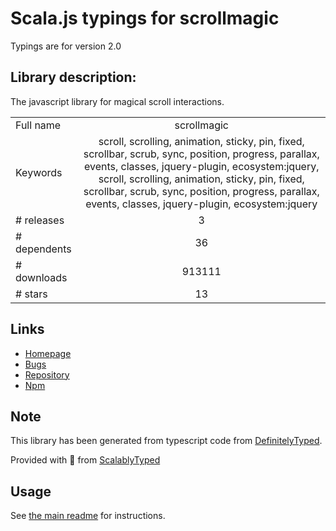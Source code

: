 
# Scala.js typings for scrollmagic

Typings are for version 2.0

## Library description:
The javascript library for magical scroll interactions.

|                    |                 |
| ------------------ | :-------------: |
| Full name          | scrollmagic |
| Keywords           | scroll, scrolling, animation, sticky, pin, fixed, scrollbar, scrub, sync, position, progress, parallax, events, classes, jquery-plugin, ecosystem:jquery, scroll, scrolling, animation, sticky, pin, fixed, scrollbar, scrub, sync, position, progress, parallax, events, classes, jquery-plugin, ecosystem:jquery |
| # releases         | 3 |
| # dependents       | 36 |
| # downloads        | 913111 |
| # stars            | 13 |

## Links
- [Homepage](http://ScrollMagic.io)
- [Bugs](https://github.com/janpaepke/ScrollMagic/issues)
- [Repository](https://github.com/janpaepke/ScrollMagic)
- [Npm](https://www.npmjs.com/package/scrollmagic)
    


## Note
This library has been generated from typescript code from [DefinitelyTyped](https://definitelytyped.org).

Provided with :purple_heart: from [ScalablyTyped](https://github.com/oyvindberg/ScalablyTyped)

## Usage
See [the main readme](../../readme.md) for instructions.



